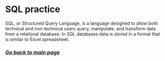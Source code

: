 # SQL practice

SQL, or Structured Query Language, is a language designed to allow both technical and non-technical users query, manipulate, and transform data from a relational database. In SQL databases data is stored in a format that is similar to Excel spreadsheet.

### [_Go back to main page_](README.md)
